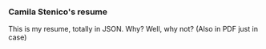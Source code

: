 ### Camila Stenico's resume
This is my resume, totally in JSON. Why? Well, why not? (Also in PDF just in case)
